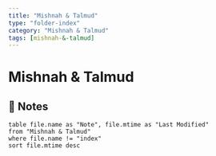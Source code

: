 ```yaml
---
title: "Mishnah & Talmud"
type: "folder-index"
category: "Mishnah & Talmud"
tags: [mishnah-&-talmud]
---
```


# Mishnah & Talmud

## 📄 Notes
```dataview
table file.name as "Note", file.mtime as "Last Modified"
from "Mishnah & Talmud"
where file.name != "index"
sort file.mtime desc
```
